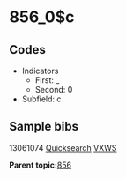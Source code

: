 # 856\_0$c

## Codes

-   Indicators
    -   First: \_
    -   Second: 0
-   Subfield: c

## Sample bibs

13061074 [Quicksearch](https://search.library.yale.edu/catalog/13061074) [VXWS](http://prodorbis.library.yale.edu:7014/vxws/GetHoldingsService?bibId=13061074)

**Parent topic:**[856](../../tags/856/856.md)

